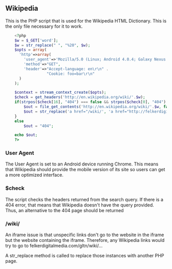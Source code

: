 ## Wikipedia 
This is the PHP script that is used for the Wikipedia HTML Dictionary. This is the only file necessary for it to work.

```PHP
    <?php
    $w = $_GET['word'];
    $w = str_replace(" ", "%20", $w);
    $opts = array(
      'http'=>array(
        'user_agent'=>'Mozilla/5.0 (Linux; Android 4.0.4; Galaxy Nexus Build/IMM76B) AppleWebKit/535.19 (KHTML, like Gecko) Chrome/18.0.1025.133 Mobile Safari/535.19',
        'method'=>"GET",
        'header'=>"Accept-language: en\r\n" .
                  "Cookie: foo=bar\r\n"
      )
    );

    $context = stream_context_create($opts);
    $check = get_headers('http://en.wikipedia.org/wiki/'.$w);
    if(strpos($check[16], "404") === false && strpos($check[0], "404") === false) {
        $out = file_get_contents('http://en.wikipedia.org/wiki/'.$w, false, $context);
        $out = str_replace('a href="/wiki/', 'a href="http://felkerdigitalmedia.com/gltn/dictionaries/dictionary_wiki.php?word=', $out);
    }
    else
        $out = "404";	

    echo $out;
    ?>
```

### User Agent
The User Agent is set to an Android device running Chrome. This means that Wikipedia should provide the mobile version of its site so users can get a more optimized interface.

### $check
The script checks the headers returned from the search query. If there is a 404 error, that means that Wikipedia doesn't have the query provided. Thus, an alternative to the 404 page should be returned

### /wiki/
An iframe issue is that unspecific links don't go to the website in the iframe but the website containing the iframe. Therefore, any Wikipedia links would try to go to felkerdigitalmedia.com/gltn/wiki/... 

A str_replace method is called to replace those instances with another PHP page.